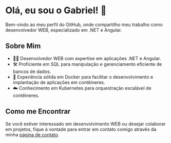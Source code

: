 # Olá, eu sou o Gabriel! 🚀

Bem-vindo ao meu perfil do GitHub, onde compartilho meu trabalho como desenvolvedor WEB, especializado em .NET e Angular.

## Sobre Mim
- 👨‍💻 Desenvolvedor WEB com expertise em aplicações .NET e Angular.
- 🛠️ Proficiente em SQL para manipulação e gerenciamento eficiente de bancos de dados.
- 🐳 Experiência sólida em Docker para facilitar o desenvolvimento e implantação de aplicações em contêineres.
- ☁️ Conhecimento em Kubernetes para orquestração escalável de contêineres.

## Como me Encontrar

Se você estiver interessado em desenvolvimento WEB ou desejar colaborar em projetos, fique à vontade para entrar em contato comigo através da minha [página de contato](https://portifolio-six-kappa.vercel.app/).
